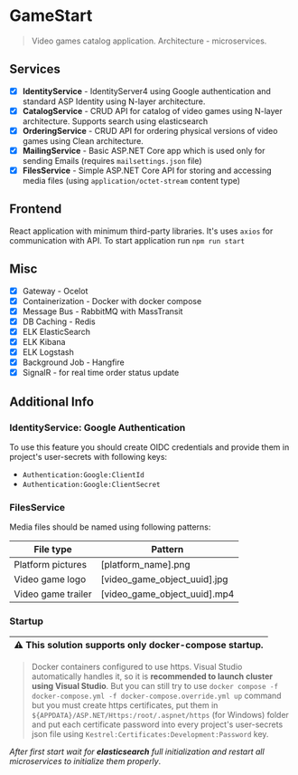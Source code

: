 # GameStart

>Video games catalog application. Architecture - microservices.

## Services

- [x] **IdentityService** - IdentityServer4 using Google authentication and standard ASP Identity using N-layer architecture.
- [x] **CatalogService** - CRUD API for catalog of video games using N-layer architecture. Supports search using elasticsearch
- [x] **OrderingService** - CRUD API for ordering physical versions of video games using Clean architecture.
- [x] **MailingService** - Basic ASP.NET Core app which is used only for sending Emails (requires `mailsettings.json` file)
- [x] **FilesService** - Simple ASP.NET Core API for storing and accessing media files (using `application/octet-stream` content type)

## Frontend

React application with minimum third-party libraries. It's uses `axios` for communication with API.
To start application run `npm run start`

## Misc

- [x] Gateway - Ocelot
- [x] Containerization - Docker with docker compose
- [x] Message Bus - RabbitMQ with MassTransit
- [x] DB Caching - Redis
- [x] ELK ElasticSearch
- [x] ELK Kibana
- [x] ELK Logstash
- [x] Background Job - Hangfire
- [x] SignalR - for real time order status update

## Additional Info

### IdentityService: Google Authentication

To use this feature you should create OIDC credentials and provide them in project's user-secrets with following keys:
- `Authentication:Google:ClientId`
- `Authentication:Google:ClientSecret`

### FilesService

Media files should be named using following patterns:

|      File type     |            Pattern           |
| ------------------ | ---------------------------- |
| Platform pictures  | [platform_name].png          |
| Video game logo    | [video_game_object_uuid].jpg |
| Video game trailer | [video_game_object_uuid].mp4 |


### Startup

| ⚠️ This solution supports only docker-compose startup. |
| ------------------------------------------------------ |

>Docker containers configured to use https. Visual Studio automatically handles it,
so it is **recommended to launch cluster using Visual Studio**.
But you can still try to use ```docker compose -f docker-compose.yml -f docker-compose.override.yml up```
command but you must create https certificates, put them in `${APPDATA}/ASP.NET/Https:/root/.aspnet/https` (for Windows) folder and
put each certificate password into every project's user-secrets json file using `Kestrel:Certificates:Development:Password` key.

*After first start wait for **elasticsearch** full initialization and restart all microservices to initialize them properly*.
